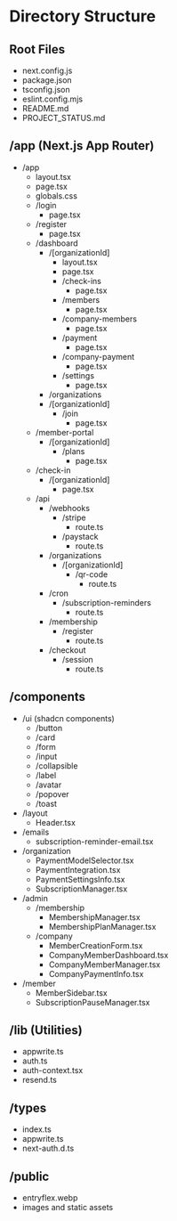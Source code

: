 # Directory Structure

## Root Files
- next.config.js
- package.json
- tsconfig.json
- eslint.config.mjs
- README.md
- PROJECT_STATUS.md

## /app (Next.js App Router)
- /app
  - layout.tsx
  - page.tsx
  - globals.css
  - /login
    - page.tsx
  - /register
    - page.tsx
  - /dashboard
    - /[organizationId]
      - layout.tsx
      - page.tsx
      - /check-ins
        - page.tsx
      - /members
        - page.tsx
      - /company-members
        - page.tsx
      - /payment
        - page.tsx
      - /company-payment
        - page.tsx
      - /settings
        - page.tsx
    - /organizations
    - /[organizationId]
      - /join
        - page.tsx
  - /member-portal
    - /[organizationId]
      - /plans
        - page.tsx
  - /check-in
    - /[organizationId]
      - page.tsx
  - /api
    - /webhooks
      - /stripe
        - route.ts
      - /paystack
        - route.ts
    - /organizations
      - /[organizationId]
        - /qr-code
          - route.ts
    - /cron
      - /subscription-reminders
        - route.ts
    - /membership
      - /register
        - route.ts
    - /checkout
      - /session
        - route.ts

## /components
- /ui (shadcn components)
  - /button
  - /card
  - /form
  - /input
  - /collapsible
  - /label
  - /avatar
  - /popover
  - /toast
- /layout
  - Header.tsx
- /emails
  - subscription-reminder-email.tsx
- /organization
  - PaymentModelSelector.tsx
  - PaymentIntegration.tsx
  - PaymentSettingsInfo.tsx
  - SubscriptionManager.tsx
- /admin
  - /membership
    - MembershipManager.tsx
    - MembershipPlanManager.tsx
  - /company
    - MemberCreationForm.tsx
    - CompanyMemberDashboard.tsx
    - CompanyMemberManager.tsx
    - CompanyPaymentInfo.tsx
- /member
  - MemberSidebar.tsx
  - SubscriptionPauseManager.tsx

## /lib (Utilities)
- appwrite.ts
- auth.ts
- auth-context.tsx
- resend.ts

## /types
- index.ts
- appwrite.ts
- next-auth.d.ts

## /public
- entryflex.webp
- images and static assets
